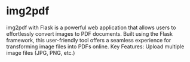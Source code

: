 # img2pdf
img2pdf with Flask is a powerful web application that allows users to effortlessly convert images to PDF documents. Built using the Flask framework, this user-friendly tool offers a seamless experience for transforming image files into PDFs online.  Key Features:  Upload multiple image files (JPG, PNG, etc.)
